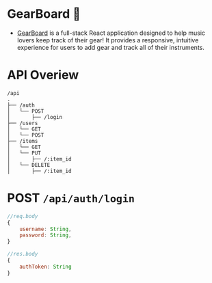 # GearBoard 🎸
- [GearBoard](https://gearboard-app.now.sh/) is a full-stack React application designed to help music lovers keep track of their gear! It provides a responsive, intuitive experience for users to add gear and track all of their instruments. 

# API Overiew

```
/api
.
├── /auth
│   └── POST
│       ├── /login
├── /users
│   └── GET
│   └── POST
├── /items
│   └── GET
│   └── PUT
│       ├── /:item_id
│   └── DELETE
│       ├── /:item_id   
```

# POST `/api/auth/login`
```javascript
//req.body
{
    username: String, 
    password: String, 
}

//res.body
{
    authToken: String
}
```